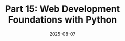 ---
title: "Part 15: Web Development Foundations with Python"
date: 2025-08-07
description: "Explore web development options in Python. Learn Flask for lightweight applications, Django for full-featured sites, or web scraping with requests and BeautifulSoup. Deploy your first web app."
tags: ["python", "web development", "flask", "django", "web scraping", "requests", "beautifulsoup", "deployment"]
categories: ["Python Series"]
series: ["Python Mastery"]
series_order: 16
showToc: true
TocOpen: false
draft: false
weight: 16
cover:
    image: "images/python-series/part15-cover.jpg"
    alt: "Python Web Development"
    caption: "Building web applications with Python"
    relative: false
---